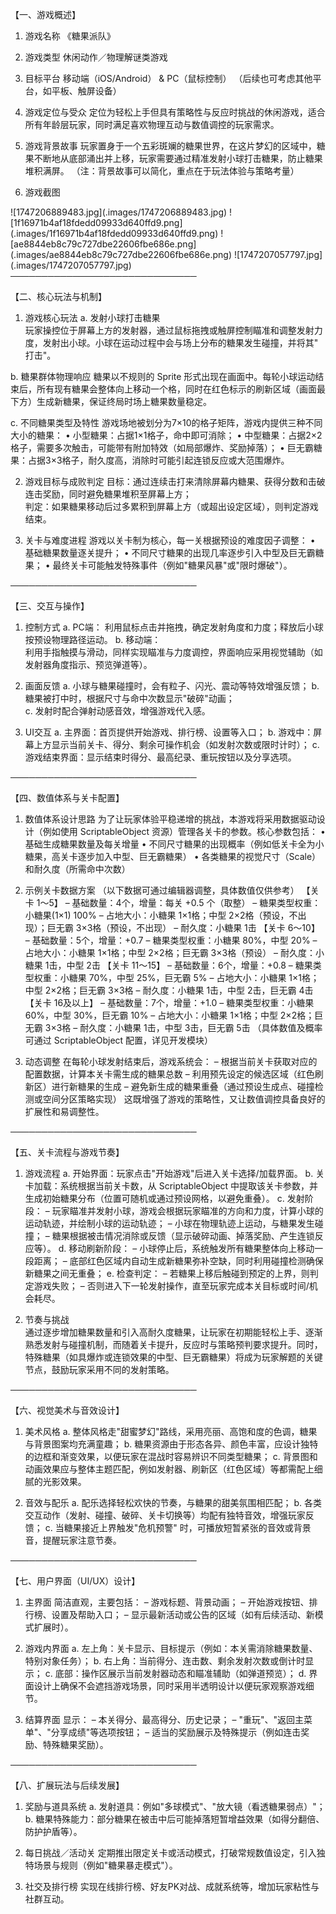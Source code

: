 【一、游戏概述】

1. 游戏名称  《糖果派队》

2. 游戏类型  休闲动作／物理解谜类游戏

3. 目标平台  移动端（iOS/Android） & PC（鼠标控制）  （后续也可考虑其他平台，如平板、触屏设备）

4. 游戏定位与受众  定位为轻松上手但具有策略性与反应时挑战的休闲游戏，适合所有年龄层玩家，同时满足喜欢物理互动与数值调控的玩家需求。

5. 游戏背景故事  玩家置身于一个五彩斑斓的糖果世界，在这片梦幻的区域中，糖果不断地从底部涌出并上移，玩家需要通过精准发射小球打击糖果，防止糖果堆积满屏。
   （注：背景故事可以简化，重点在于玩法体验与策略考量）

6. 游戏截图

<div style="display: flex; gap: 10px; flex-wrap: nowrap;">
   ![1747206889483.jpg](.images/1747206889483.jpg)
   ![1f16971b4af18fdedd09933d640ffd9.png](.images/1f16971b4af18fdedd09933d640ffd9.png)
   ![ae8844eb8c79c727dbe22606fbe686e.png](.images/ae8844eb8c79c727dbe22606fbe686e.png)
   ![1747207057797.jpg](.images/1747207057797.jpg)
</div>
──────────────────────────────

【二、核心玩法与机制】

1. 游戏核心玩法  a. 发射小球打击糖果  
   玩家操控位于屏幕上方的发射器，通过鼠标拖拽或触屏控制瞄准和调整发射力度，发射出小球。小球在运动过程中会与场上分布的糖果发生碰撞，并将其"
   打击"。

b. 糖果群体物理响应  糖果以不规则的 Sprite 形式出现在画面中。每轮小球运动结束后，所有现有糖果会整体向上移动一个格，同时在红色标示的刷新区域（画面最下方）生成新糖果，保证终局时场上糖果数量稳定。

c. 不同糖果类型及特性  游戏场地被划分为7×10的格子矩阵，游戏内提供三种不同大小的糖果：  •
小型糖果：占据1×1格子，命中即可消除；  • 中型糖果：占据2×2格子，需要多次触击，可能带有附加特效（如局部爆炸、奖励掉落）；  •
巨无霸糖果：占据3×3格子，耐久度高，消除时可能引起连锁反应或大范围爆炸。

2. 游戏目标与成败判定  目标：通过连续击打来清除屏幕内糖果、获得分数和击破连击奖励，同时避免糖果堆积至屏幕上方；  
   判定：如果糖果移动后过多累积到屏幕上方（或超出设定区域），则判定游戏结束。

3. 关卡与难度进程  游戏以关卡制为核心，每一关根据预设的难度因子调整：  • 基础糖果数量逐关提升；  •
   不同尺寸糖果的出现几率逐步引入中型及巨无霸糖果；  • 最终关卡可能触发特殊事件（例如"糖果风暴"或"限时爆破"）。

──────────────────────────────

【三、交互与操作】

1. 控制方式  a. PC端：  利用鼠标点击并拖拽，确定发射角度和力度；释放后小球按预设物理路径运动。  b. 移动端：  
   利用手指触摸与滑动，同样实现瞄准与力度调控，界面响应采用视觉辅助（如发射器角度指示、预览弹道等）。

2. 画面反馈  a. 小球与糖果碰撞时，会有粒子、闪光、震动等特效增强反馈；  b. 糖果被打中时，根据尺寸与命中次数显示"破碎"动画；  
   c. 发射时配合弹射动感音效，增强游戏代入感。

3. UI交互  a. 主界面：首页提供开始游戏、排行榜、设置等入口；  b.
   游戏中：屏幕上方显示当前关卡、得分、剩余可操作机会（如发射次数或限时计时）；  c. 游戏结束界面：显示结束时得分、最高纪录、重玩按钮以及分享选项。

──────────────────────────────

【四、数值体系与关卡配置】

1. 数值体系设计思路  为了让玩家体验平稳递增的挑战，本游戏将采用数据驱动设计（例如使用 ScriptableObject
   资源）管理各关卡的参数。核心参数包括：  • 基础生成糖果数量及每关增量  •
   不同尺寸糖果的出现概率（例如低关卡全为小糖果，高关卡逐步加入中型、巨无霸糖果）  • 各类糖果的视觉尺寸（Scale）和耐久度（所需命中次数）

2. 示例关卡数据方案  （以下数据可通过编辑器调整，具体数值仅供参考） 【关卡 1～5】  – 基础数量：4个，增量：每关 +0.5 个（取整）  –
   糖果类型权重：小糖果(1×1) 100%  – 占地大小：小糖果 1×1格；中型 2×2格（预设，不出现）；巨无霸 3×3格（预设，不出现）  – 耐久度：小糖果
   1击  【关卡 6～10】  – 基础数量：5个，增量：+0.7  – 糖果类型权重：小糖果 80%，中型 20%  – 占地大小：小糖果 1×1格；中型 2×2格；巨无霸
   3×3格（预设）  – 耐久度：小糖果 1击，中型 2击  【关卡 11～15】  – 基础数量：6个，增量：+0.8  – 糖果类型权重：小糖果 70%，中型
   25%，巨无霸 5%  – 占地大小：小糖果 1×1格；中型 2×2格；巨无霸 3×3格  – 耐久度：小糖果 1击，中型 2击，巨无霸 4击  【关卡
   16及以上】  – 基础数量：7个，增量：+1.0  – 糖果类型权重：小糖果 60%，中型 30%，巨无霸 10%  – 占地大小：小糖果 1×1格；中型
   2×2格；巨无霸 3×3格  – 耐久度：小糖果 1击，中型 3击，巨无霸 5击  （具体数值及概率可通过 ScriptableObject 配置，详见开发模块）

3. 动态调整  在每轮小球发射结束后，游戏系统会：  – 根据当前关卡获取对应的配置数据，计算本关卡需生成的糖果总数  –
   利用预先设定的候选区域（红色刷新区）进行新糖果的生成  –
   避免新生成的糖果重叠（通过预设生成点、碰撞检测或空间分区策略实现）  这既增强了游戏的策略性，又让数值调控具备良好的扩展性和易调整性。

──────────────────────────────

【五、关卡流程与游戏节奏】

1. 游戏流程  a. 开始界面：玩家点击"开始游戏"后进入关卡选择/加载界面。  b. 关卡加载：系统根据当前关卡数，从 ScriptableObject
   中提取该关卡参数，并生成初始糖果分布（位置可随机或通过预设网格，以避免重叠）。  c. 发射阶段：  –
   玩家瞄准并发射小球，游戏会根据玩家瞄准的方向和力度，计算小球的运动轨迹，并绘制小球的运动轨迹； –
   小球在物理轨迹上运动，与糖果发生碰撞；  – 糖果根据被击情况消除或反馈（显示破碎动画、掉落奖励、产生连锁反应等）。  d.
   移动刷新阶段：  – 小球停止后，系统触发所有糖果整体向上移动一段距离；  –
   底部红色区域内自动生成新糖果弥补空缺，同时利用碰撞检测确保新糖果之间无重叠；  e. 检查判定：  –
   若糖果上移后触碰到预定的上界，则判定游戏失败；  – 否则进入下一轮发射操作，直至玩家完成本关目标或时间/机会耗尽。

2. 节奏与挑战  
   通过逐步增加糖果数量和引入高耐久度糖果，让玩家在初期能轻松上手、逐渐熟悉发射与碰撞机制，而随着关卡提升，反应时与策略预判要求提升。同时，特殊糖果（如具爆炸或连锁效果的中型、巨无霸糖果）将成为玩家解题的关键节点，鼓励玩家采用不同的发射策略。

──────────────────────────────

【六、视觉美术与音效设计】

1. 美术风格  a. 整体风格走"甜蜜梦幻"路线，采用亮丽、高饱和度的色调，糖果与背景图案均充满童趣；  b.
   糖果资源由于形态各异、颜色丰富，应设计独特的边框和渐变效果，以便玩家在混战时容易辨识不同类型糖果；  c.
   背景图和动画效果应与整体主题匹配，例如发射器、刷新区（红色区域）等都需配上细腻的光影效果。

2. 音效与配乐  a. 配乐选择轻松欢快的节奏，与糖果的甜美氛围相匹配；  b.
   各类交互动作（发射、碰撞、破碎、关卡切换等）均配有独特音效，增强玩家反馈；  c. 当糖果接近上界触发"危机预警"
   时，可播放短暂紧张的音效或背景音，提醒玩家注意节奏。

──────────────────────────────

【七、用户界面（UI/UX）设计】

1. 主界面  简洁直观，主要包括：  – 游戏标题、背景动画；  – 开始游戏按钮、排行榜、设置及帮助入口；  –
   显示最新活动或公告的区域（如有后续活动、新模式扩展时）。

2. 游戏内界面  a. 左上角：关卡显示、目标提示（例如：本关需消除糖果数量、特别对象任务）；  b.
   右上角：当前得分、连击数、剩余发射次数或倒计时显示；  c. 底部：操作区展示当前发射器动态和瞄准辅助（如弹道预览）；  d.
   界面设计上确保不会遮挡游戏场景，同时采用半透明设计以便玩家观察游戏细节。

3. 结算界面  显示：  – 本关得分、最高得分、历史记录；  – "重玩"、"返回主菜单"、"分享成绩"等选项按钮；  –
   适当的奖励展示及特殊提示（例如连击奖励、特殊糖果奖励）。

──────────────────────────────

【八、扩展玩法与后续发展】

1. 奖励与道具系统  a. 发射道具：例如"多球模式"、"放大镜（看透糖果弱点）"；  b. 糖果特殊能力：部分糖果在被击中后可能掉落短暂增益效果（如得分翻倍、防护护盾等）。

2. 每日挑战／活动关  定期推出限定关卡或活动模式，打破常规数值设定，引入独特场景与规则（例如"糖果暴走模式"）。

3. 社交及排行榜  实现在线排行榜、好友PK对战、成就系统等，增加玩家粘性与社群互动。

